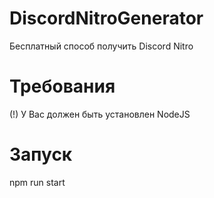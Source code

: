 # DiscordNitroGenerator
Бесплатный способ получить Discord Nitro

# Требования
(!) У Вас должен быть установлен NodeJS

# Запуск
npm run start
